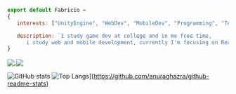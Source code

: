 ```js
export default Fabricio = 
{
   interests: ["UnityEngine", "WebDev", "MobileDev", "Programming", "Technology"],

   description: `I study game dev at college and in me free time, 
      i study web and mobile development, currently I'm focusing on React, React Native and TypeScript.`
}
```
<a href="https://github.com/anuraghazra/github-readme-stats">
  <img align="center" src="(https://github-readme-stats.vercel.app/api/top-langs/?username=fabriciohod&layout=compact&theme=tokyonigh" />
</a>
<a href="https://github.com/anuraghazra/convoychat">
  <img align="center" src="https://github-readme-stats.vercel.app/api?username=fabriciohod&show_icons=true&theme=tokyonight" />
</a>

![GitHub stats](https://github-readme-stats.vercel.app/api?username=fabriciohod&show_icons=true&theme=tokyonight) 
![Top Langs](https://github-readme-stats.vercel.app/api/top-langs/?username=fabriciohod&layout=compact&theme=tokyonigh)](https://github.com/anuraghazra/github-readme-stats)
